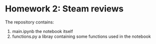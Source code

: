 # Homework 2: Steam reviews

The repository contains:
1. main.ipynb the notebook itself
2. functions.py a libray containing some functions used in the notebook
